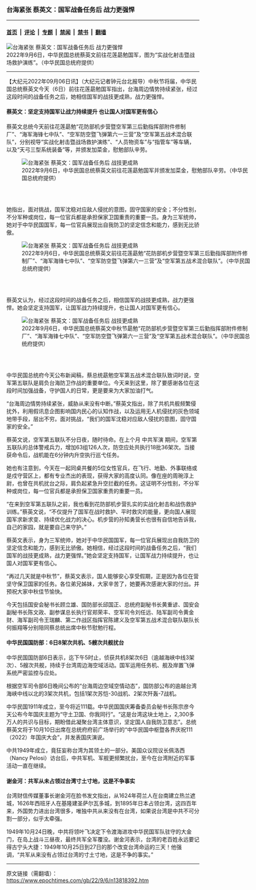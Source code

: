 ### 台海紧张 蔡英文：国军战备任务后 战力更强悍

---

#### [首页](../../../..?n13818392) &nbsp;|&nbsp; [评论](../../../../../epoch-comment?n13818392) &nbsp;|&nbsp; [专题](../../../../../epoch-special?n13818392) &nbsp;|&nbsp; [禁闻](../../../../../epoch-news?n13818392) &nbsp;|&nbsp; [禁书](../../../../../books?n13818392) &nbsp;|&nbsp; [翻墙](https://github.com/gfw-breaker/nogfw/blob/master/README.md?n13818392)


<div><img alt="台海紧张 蔡英文：国军战备任务后 战力更强悍" class="attachment-djy_600_400 size-djy_600_400 wp-post-image" src="https://i.epochtimes.com/assets/uploads/2022/09/id13818443-2209060520492378-600x400.jpg"/>
<div class="caption">
 2022年9月6日，中华民国总统蔡英文前往花莲勗勉国军，图为“实战化射击暨战场救护演练”。（中华民国总统府提供）
</div></div><hr/><div class="post_content" id="artbody" itemprop="articleBody">
 <!-- article content begin -->
 <p>
  【大纪元2022年09月06日讯】（大纪元记者钟元台北报导）中秋节将届，中华民国总统蔡英文今天（6日）前往花莲勗勉国军指出，台海周边情势持续紧张，经过这段时间的战备任务之后，她相信国军的战技更成熟，战力更强悍。
 </p>
 <h4>
  蔡英文：坚定支持国军让战力持续提升 也让国人对国军更有信心
 </h4>
 <p>
  蔡英文总统今天前往花莲勗勉“花防部机步营暨空军第三后勤指挥部附件修制厂”、“海军海锋七中队”、“空军防空暨飞弹第六一三营”及“空军第五战术混合联队”，分别视导“实战化射击暨战场救护演练”、“人员物资车”与“指管车”等车辆，以及“天弓三型系统装备”等，并颁发加菜金，慰勉部队辛劳。
 </p>
 <figure aria-describedby="caption-attachment-13818444" class="wp-caption aligncenter" id="attachment_13818444" style="width: 600px">
  <ok href="https://i.epochtimes.com/assets/uploads/2022/09/id13818444-2209060520522378.jpg" target="_blank">
   <img alt="台海紧张 蔡英文：国军战备任务后 战技更成熟" class="size-large wp-image-13818444" src="https://i.epochtimes.com/assets/uploads/2022/09/id13818444-2209060520522378-600x400.jpg" title="台海紧张 蔡英文：国军战备任务后 战技更成熟"/>
  </ok>
  <br/><figcaption class="wp-caption-text" id="caption-attachment-13818444">
   2022年9月6日，中华民国总统蔡英文前往花莲勗勉国军并颁发加菜金，慰勉部队辛劳。（中华民国总统府提供）
  </figcaption><br/>
 </figure><br/>
 <p>
  她指出，面对挑战，国军沈稳对应敌人侵扰的意图，固守国家的安全；不分性别，不分军种或岗位，每一位官兵都是承担保家卫国重责的重要一员。身为三军统帅，她对于中华民国国军，每一位官兵展现出自我防卫的坚定信念和能力，感到无比骄傲。
 </p>
 <figure aria-describedby="caption-attachment-13818446" class="wp-caption aligncenter" id="attachment_13818446" style="width: 600px">
  <ok href="https://i.epochtimes.com/assets/uploads/2022/09/id13818446-2209060520082378.jpg" target="_blank">
   <img alt="台海紧张 蔡英文：国军战备任务后 战技更成熟" class="size-large wp-image-13818446" src="https://i.epochtimes.com/assets/uploads/2022/09/id13818446-2209060520082378-600x400.jpg" title="台海紧张 蔡英文：国军战备任务后 战技更成熟"/>
  </ok>
  <br/><figcaption class="wp-caption-text" id="caption-attachment-13818446">
   2022年9月6日，中华民国总统蔡英文前往花莲勗勉“花防部机步营暨空军第三后勤指挥部附件修制厂”、“海军海锋七中队”、“空军防空暨飞弹第六一三营”及“空军第五战术混合联队”。（中华民国总统府提供）
  </figcaption><br/>
 </figure><br/>
 <p>
  蔡英文认为，经过这段时间的战备任务之后，相信国军的战技更成熟，战力更强悍。她会坚定支持国军，让国军战力持续提升，也让国人对国军更有信心。
 </p>
 <figure aria-describedby="caption-attachment-13818445" class="wp-caption aligncenter" id="attachment_13818445" style="width: 600px">
  <ok href="https://i.epochtimes.com/assets/uploads/2022/09/id13818445-2209060520062378.jpg" target="_blank">
   <img alt="台海紧张 蔡英文：国军战备任务后 战技更成熟" class="size-large wp-image-13818445" src="https://i.epochtimes.com/assets/uploads/2022/09/id13818445-2209060520062378-600x400.jpg" title="台海紧张 蔡英文：国军战备任务后 战技更成熟"/>
  </ok>
  <br/><figcaption class="wp-caption-text" id="caption-attachment-13818445">
   2022年9月6日，中华民国总统蔡英文中秋节勗勉“花防部机步营暨空军第三后勤指挥部附件修制厂”、“海军海锋七中队”、“空军防空暨飞弹第六一三营”及“空军第五战术混合联队”。（中华民国总统府提供）
  </figcaption><br/>
 </figure><br/>
 <p>
  中华民国总统府今天公布新闻稿，蔡总统勗勉空军第五战术混合联队致词时说，空军第五联队是肩负台海防卫作战的重要单位。今天来到这里，除了要感谢各位在这段时间加强战备，守护国人的日常，更是要来为大家加油打气。
 </p>
 <p>
  “台海周边情势持续紧张，威胁从来没有中断。”蔡英文指出，除了共机共舰频繁侵扰外，利用假讯息企图影响国内民心的认知作战，以及运用无人机侵扰的灰色领域地带手段，层出不穷。面对挑战，“我们的国军沈稳对应敌人侵扰的意图，固守国家的安全。”
 </p>
 <p>
  蔡英文说，空军第五联队不分日夜，随时待命。在上个月
  <ok href="https://www.epochtimes.com/gb/tag/%E4%B8%AD%E5%85%B1%E5%86%9B%E6%BC%94.html">
   中共军演
  </ok>
  期间，空军第五联队的总体警戒兵力，增加63组126人次，防空应处共执行18批36架次。当接获命令后，战机能在6分钟内升空执行巡弋任务。
 </p>
 <p>
  她也有注意到，今天在一起同桌共餐的5位女性官兵，在飞行、地勤、外事联络或是戍守营区上，都有专业杰出的表现，获得大家的高度认同。像在座的周琬淳上尉，也曾在共机扰台之际，肩负起紧急升空拦截的任务。这证明不分性别，不分军种或岗位，每一位官兵都是承担保卫国家重责的重要一员。
 </p>
 <p>
  “在来到空军第五联队之前，我也看到花防部机步营扎实的实战化射击和战伤救护训练。”蔡英文说，“不仅提升了国军在战时救护、平时救灾的能量，更向国人展现国军求新求变、持续优化战力的决心。机步营的孙知勇营长也很有自信地告诉我，自己的家园，就是要自己来守护。”
 </p>
 <p>
  蔡英文表示，身为三军统帅，她对于中华民国国军，每一位官兵展现出自我防卫的坚定信念和能力，感到无比骄傲。她相信，经过这段时间的战备任务之后，“我们国军的战技更成熟，战力更强悍。”她会坚定支持国军，让国军战力持续提升，也让国人对国军更有信心。
 </p>
 <p>
  “再过几天就是中秋节”，蔡英文表示，国人能够安心享受假期，正是因为各位在营坚守保卫国家的任务。各位弟兄姊妹，大家辛苦了，她要再次感谢大家的付出。并预祝大家中秋佳节愉快。
 </p>
 <p>
  今天包括国安会秘书长顾立雄、国防部长邱国正、总统府副秘书长黄重谚、国安会副秘书长陈文政、副参谋总长执行官郑荣丰、空军司令刘任远、陆军副司令黄金财、海军副司令王瑞麟、第二作战区指挥官陈建义及空军第五战术混合联队联队长何振翔等分别陪同蔡总统出席中秋节慰勉行程。
 </p>
 <h4>
  中华民国国防部：6日8架次共机、5艘次共舰扰台
 </h4>
 <p>
  中华民国国防部6日表示，迄下午5时止，侦获共机8架次6日（逾越海峡中线3架次）、5艘次共舰，持续于台湾周边海空域活动。国军运用任务机、舰及岸置飞弹系统严密监控与应处。
 </p>
 <p>
  根据空军司令部6日晚间公布的“台海周边空域空情动态”，国防部公布的逾越台湾海峡中线以北的3架次共机，包括1架次苏恺-30战机、2架次歼轰-7战机。
 </p>
 <p>
  中华民国1911年成立，至今将近111载。中华民国国庆筹备委员会秘书长陈宗彦今天公布今年国庆主题为“守土卫国、你我同行”。“这是台湾这块土地上，2,300多万人的共识与目标，期盼借此凝聚台湾主体意识，坚定国人自我防卫意志”。总统蔡英文将于10月10日出席在总统府府前广场举行的“中华民国中枢暨各界庆祝111（2022）年国庆大会”，并发表国庆演说。
 </p>
 <p>
  中共1949年成立，竟狂妄称台湾为其领土的一部分。美国众议院议长佩洛西（Nancy Pelosi）访台后，中共军机、军舰更频繁扰台，至今在台湾附近的军事活动一直在继续。
 </p>
 <h4>
  谢金河：共军从未占领过台湾寸土寸地，这是不争事实
 </h4>
 <p>
  台湾财信传媒董事长谢金河在脸书发文指出，从1624年荷兰人在台南建立热兰遮城，1626年西班牙人在基隆建圣萨尔瓦多城，到1895年日本占领台湾，这四百年来，外国势力进出台湾很多，唯独中共从来没有在台湾，如果说台湾是中共不可分割一部分，似乎太牵强。
 </p>
 <p>
  1949年10月24日晚，中共将领叶飞决定下令渡海进攻中华民国军队驻守的大金门，在岛上战斗三昼夜，最终共军全军覆没。谢金河表示，台湾的老百姓永远要记得古宁头大捷：1949年10月25日到27日的那个改变台湾命运的三天！他强调，“共军从来没有占领过台湾的寸土寸地，这是不争的事实。”
 </p>
 <!-- article content end -->
 <div id="below_article_ad">
 </div>
</div>


---

原文链接（需翻墙）：https://www.epochtimes.com/gb/22/9/6/n13818392.htm
